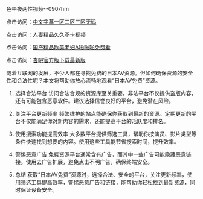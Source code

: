 色午夜两性视频--0907hm

点击访问：<a href="https://heiliaoow5kzm.pages.dev">中文字幕一区二区三区无码</a>

点击访问：<a href="https://heiliaowt0d7p.pages.dev">人妻精品久久不卡视频</a>

点击访问：<a href="https://heiliaozj3tjd.pages.dev">国产精品欧美老妇A啪啪啪免费看</a>

点击访问：<a href="https://heiliaoga6s9v.pages.dev">杏吧官方版下载最新版</a>

随着互联网的发展，不少人都在寻找免费的日本AV资源。但如何确保资源的安全性和合法性呢？本文将帮助你放心流畅地观看“日本AV免费”资源。

1. 选择合法平台
访问合法合规的资源库至关重要。非法平台不仅提供盗版内容，还有可能包含恶意软件。建议选择信誉良好的平台，避免潜在风险。

2. 关注平台更新频率
频繁维护的站点能确保你获取到最新的资源。定期更新的平台不仅能满足你对新内容的需求，还能提高平台的活跃度和排名。

3. 使用搜索功能提高效率
大多数平台提供筛选工具，帮助你按演员、影片类型等条件快速找到想要的内容。使用这些工具能节省搜索时间，提升效率。

4. 警惕恶意广告
免费资源平台通常含有广告，而其中一些广告可能隐藏恶意链接。使用去广告扩展，避免点击不明广告，确保终端安全。

5. 总结
获取“日本AV免费”资源时，选择合法、安全的平台，关注更新频率，使用筛选工具提高效率，警惕恶意广告和链接，能帮助你轻松找到最新资源，同时保证设备安全。

<span style="display:none;">[Canonical link](https://github.com/hh54053/25435 ）</span>
